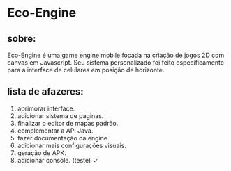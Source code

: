 # Eco-Engine

## sobre:
Eco-Engine é uma game engine mobile focada na criação de jogos 2D com canvas em Javascript. Seu sistema personalizado foi feito especificamente para a interface de celulares em posição de horizonte.

## lista de afazeres:
1. aprimorar interface.
2. adicionar sistema de paginas.
3. finalizar o editor de mapas padrão.
4. complementar a API Java.
5. fazer documentação da engine.
6. adicionar mais configurações visuais.
7. geração de APK.
8. adicionar console. (teste) ✓